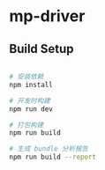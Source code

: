 # mp-driver

## Build Setup

```bash

# 安装依赖
npm install

# 开发时构建
npm run dev

# 打包构建
npm run build

# 生成 bundle 分析报告
npm run build --report
```
